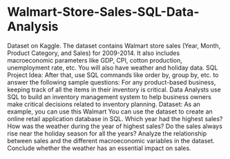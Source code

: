 # Walmart-Store-Sales-SQL-Data-Analysis

Dataset on Kaggle. The dataset contains Walmart store sales (Year, Month, Product Category, and Sales) for 2009-2014. It also includes macroeconomic parameters like GDP, CPI, cotton production, unemployment rate, etc. You will also have weather and holiday data. SQL Project Idea: After that, use SQL commands like order by, group by, etc. to answer the following sample questions:
For any product-based business, keeping track of all the items in their inventory is critical. Data Analysts use SQL to build an inventory management system to help business owners make critical decisions related to inventory planning. Dataset:
As an example, you can use this Walmart
You can use the dataset to create an online retail application database in SQL.
Which year had the highest sales?
How was the weather during the year of highest sales?
Do the sales always rise near the holiday season for all the years?
Analyze the relationship between sales and the different macroeconomic variables in the dataset.
Conclude whether the weather has an essential impact on sales.

